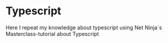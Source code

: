# Typescript
Here I repeat my knowledge about typescript using Net Ninja´s Masterclass-tutorial about Typescript
